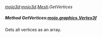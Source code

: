 _[mojo3d](../../modules/mojo3d/mojo3d-module.md):[mojo3d](../../modules/mojo3d/mojo3d-module.md).[Mesh](../../modules/mojo3d/mojo3d-mesh.md).GetVertices_
##### Method GetVertices:[mojo.graphics.Vertex3f](../../modules/mojo/mojo-graphics-vertex3f.md)[](  )
Gets all vertices as an array.
